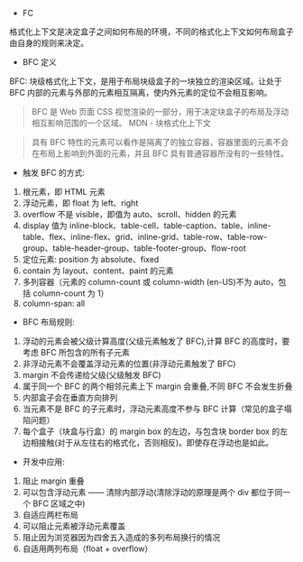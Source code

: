 - FC

格式化上下文是决定盒子之间如何布局的环境，不同的格式化上下文如何布局盒子由自身的规则来决定。

- BFC 定义

BFC: 块级格式化上下文，是用于布局块级盒子的一块独立的渲染区域。让处于 BFC 内部的元素与外部的元素相互隔离，使内外元素的定位不会相互影响。

> BFC 是 Web 页面 CSS 视觉渲染的一部分，用于决定块盒子的布局及浮动相互影响范围的一个区域。 MDN - 块格式化上下文

> 具有 BFC 特性的元素可以看作是隔离了的独立容器，容器里面的元素不会在布局上影响到外面的元素，并且 BFC 具有普通容器所没有的一些特性。

- 触发 BFC 的方式:

1. 根元素，即 HTML 元素
2. 浮动元素，即 float 为 left、right
3. overflow 不是 visible，即值为 auto、scroll、hidden 的元素
4. display 值为 inline-block、table-cell、table-caption、table、inline-table、flex、inline-flex、grid、inline-grid、table-row、table-row-group、table-header-group、table-footer-group、flow-root
5. 定位元素: position 为 absolute、fixed
6. contain 为 layout、content、paint 的元素
7. 多列容器（元素的 column-count 或 column-width (en-US)不为 auto，包括 column-count 为 1）
8. column-span: all

- BFC 布局规则:

1. 浮动的元素会被父级计算高度(父级元素触发了 BFC),计算 BFC 的高度时，要考虑 BFC 所包含的所有子元素
2. 非浮动元素不会覆盖浮动元素的位置(非浮动元素触发了 BFC)
3. margin 不会传递给父级(父级触发 BFC)
4. 属于同一个 BFC 的两个相邻元素上下 margin 会重叠,不同 BFC 不会发生折叠
5. 内部盒子会在垂直方向排列
6. 当元素不是 BFC 的子元素时，浮动元素高度不参与 BFC 计算（常见的盒子塌陷问题）
7. 每个盒子（块盒与行盒）的 margin box 的左边，与包含块 border box 的左边相接触(对于从左往右的格式化，否则相反)。即使存在浮动也是如此。

- 开发中应用:

1. 阻止 margin 重叠
2. 可以包含浮动元素 —— 清除内部浮动(清除浮动的原理是两个 div 都位于同一个 BFC 区域之中)
3. 自适应两栏布局
4. 可以阻止元素被浮动元素覆盖
5. 阻止因为浏览器因为四舍五入造成的多列布局换行的情况
6. 自适用两列布局（float + overflow）

